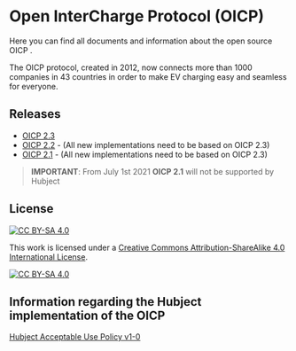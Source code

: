 # Open InterCharge Protocol (OICP)

Here you can find all documents and information about the open source OICP .

The OICP protocol, created in 2012, now connects more than 1000 companies in 43 countries in order to make EV charging easy and seamless for everyone.

## Releases
* [OICP 2.3](https://github.com/hubject/oicp/tree/master/OICP-2.3)
* [OICP 2.2](https://github.com/hubject/oicp/releases/tag/v2.2) - (All new implementations need to be based on OICP 2.3)
* [OICP 2.1](https://github.com/hubject/oicp/releases/tag/v2.1) - (All new implementations need to be based on OICP 2.3)

> **IMPORTANT**: From July 1st 2021 **OICP 2.1** will not be supported by Hubject 

## License
[![CC BY-SA 4.0][cc-by-sa-shield]][cc-by-sa]

This work is licensed under a [Creative Commons Attribution-ShareAlike 4.0
International License][cc-by-sa].

[![CC BY-SA 4.0][cc-by-sa-image]][cc-by-sa]

[cc-by-sa]: http://creativecommons.org/licenses/by-sa/4.0/
[cc-by-sa-image]: https://licensebuttons.net/l/by-sa/4.0/88x31.png
[cc-by-sa-shield]: https://img.shields.io/badge/License-CC%20BY--SA%204.0-lightgrey.svg

## Information regarding the Hubject implementation of the OICP

[Hubject Acceptable Use Policy v1-0](https://github.com/hubject/oicp/blob/master/Hubject%20Acceptable%20Use%20Policy%20v1-0.asciidoc)

